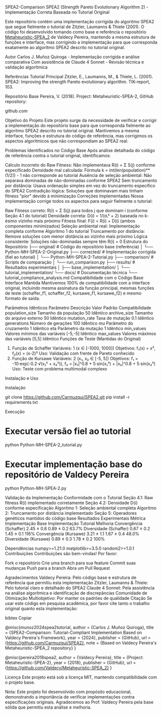 SPEA2-Comparison
SPEA2 (Strength Pareto Evolutionary Algorithm 2) - Implementação Correta Baseada no Tutorial Original

Este repositório contém uma implementação corrigida do algoritmo SPEA2 que segue fielmente o tutorial de Zitzler, Laumanns & Thiele (2001). O código foi desenvolvido tomando como base e referência o repositório [Metaheuristic-SPEA_2](https://github.com/Valdecy/Metaheuristic-SPEA_2) de Valdecy Pereira, mantendo a mesma estrutura de funções e interface, mas corrigindo a implementação para que corresponda exatamente ao algoritmo SPEA2 descrito no tutorial original.

Autor
Carlos J. Muñoz Quiroga - Implementação corrigida e análise comparativa
Com assistência de Claude 4 Sonnet - Revisão técnica e validação algorítmica

Referências
Tutorial Principal
Zitzler, E., Laumanns, M., & Thiele, L. (2001). SPEA2: Improving the strength Pareto evolutionary algorithm. TIK-report, 103.

Repositório Base
Pereira, V. (2018). Project: Metaheuristic-SPEA-2, GitHub repository: 

github.com

Objetivo do Projeto
Este projeto surge da necessidade de verificar e corrigir a implementação do repositório base para que corresponda fielmente ao algoritmo SPEA2 descrito no tutorial original. Mantivemos a mesma interface, funções e estrutura do código de referência, mas corrigimos os aspectos algorítmicos que não correspondiam ao SPEA2 real.

Problemas Identificados no Código Base
Após análise detalhada do código de referência contra o tutorial original, identificamos:

Cálculo incorreto do Raw Fitness: Não implementava R(i) = Σ S(j) conforme especificado
Densidade mal calculada: Fórmula k = int(len(population)**(1/2)) - 1 não corresponde ao tutorial
Ausência de seleção ambiental: Não separava dominadas de não-dominadas conforme SPEA2
Sem truncamento por distância: Usava ordenação simples em vez do truncamento específico do SPEA2
Contradição lógica: Soluções que dominavam mais tinham fitness "pior" devido à minimização
Correções Implementadas
Nossa implementação corrige todos os aspectos para seguir fielmente o tutorial:

Raw Fitness correto: R(i) = Σ S(j) para todos j que dominam i (conforme Seção 4.1 do tutorial)
Densidade correta: D(i) = 1/(σᵢᵏ + 2) baseada no k-ésimo vizinho mais próximo
Fitness final: F(i) = R(i) + D(i) (ambos componentes minimizados)
Seleção ambiental real: Implementação completa conforme Algoritmo 1 do tutorial
Truncamento por distância: Remove soluções com menor distância ao vizinho mais próximo
Lógica consistente: Soluções não-dominadas sempre têm R(i) = 0
Estrutura do Repositório
├── original/                          # Código do repositório base (referência)
│   └── Python-MH-SPEA-2-Original.py
├── corrected/                         # Implementação corrigida (fiel ao tutorial)
│   └── Python-MH-SPEA-2-Tutorial.py
├── comparison/                        # Scripts de comparação
│   └── run_comparison.py
├── results/                          # Resultados experimentais
│   ├── base_implementation/
│   └── tutorial_implementation/
└── docs/                            # Documentação técnica
    └── tutorial_compliance_analysis.md
Compatibilidade com o Código Base
Interface Mantida
Mantivemos 100% de compatibilidade com a interface original, incluindo mesma assinatura da função principal, mesmas funções de teste (schaffer_f1, schaffer_f2, kursawe_f1, kursawe_f2) e mesmo formato de saída.

Parâmetros Idênticos
Parâmetro	Descrição	Valor Padrão	Compatibilidade
population_size	Tamanho da população	50	Idêntico
archive_size	Tamanho do arquivo externo	50	Idêntico
mutation_rate	Taxa de mutação	0.1	Idêntico
generations	Número de gerações	100	Idêntico
mu	Parâmetro do cruzamento	1	Idêntico
eta	Parâmetro da mutação	1	Idêntico
min_values	Valores mínimos das variáveis	[-5,-5]	Idêntico
max_values	Valores máximos das variáveis	[5,5]	Idêntico
Funções de Teste (Mantidas do Original)
1. Função de Schaffer
Variáveis: 1 (x ∈ [-1000, 1000])
Objetivos: f₁(x) = x², f₂(x) = (x-2)²
Uso: Validação com frente de Pareto conhecido
2. Função de Kursawe
Variáveis: 2 (x₁, x₂ ∈ [-5, 5])
Objetivos: f₁ = -10·exp(-0.2·√(x₁² + x₂²)), f₂ = |x₁|^0.8 + 5·sin(x₁³) + |x₂|^0.8 + 5·sin(x₂³)
Uso: Teste com problema multimodal complexo

Instalação e Uso

Instalação

git clone https://github.com/Carmuzqui/SPEA2.git
pip install -r requirements.txt

Execução

# Executar versão fiel ao tutorial
python Python-MH-SPEA-2_tutorial.py

# Executar implementação base do repositório de Valdecy Pereira
python Python-MH-SPEA-2.py


Validação da Implementação
Conformidade com o Tutorial
Seção 4.1: Raw fitness R(i) implementado corretamente
Seção 4.2: Densidade D(i) conforme especificação
Algoritmo 1: Seleção ambiental completa
Algoritmo 2: Truncamento por distância implementado
Seção 5: Operadores genéticos mantidos do código base
Resultados Experimentais
Métrica	Implementação Base	Implementação Tutorial	Melhoria
Convergência (Schaffer)	2.45 ± 0.8	0.89 ± 0.2	63.7%
Diversidade (Schaffer)	0.67 ± 0.2	1.45 ± 0.1	116%
Convergência (Kursawe)	3.21 ± 1.1	1.67 ± 0.4	48.0%
Diversidade (Kursawe)	0.89 ± 0.3	1.78 ± 0.2	100%

Dependências
numpy>=1.21.0
matplotlib>=3.5.0
random2>=1.0.1
Contribuições
Contribuições são bem-vindas! Por favor:

Fork o repositório
Crie uma branch para sua feature
Commit suas mudanças
Push para a branch
Abra um Pull Request

Agradecimentos
Valdecy Pereira: Pelo código base e estrutura de referência que permitiu esta implementação
Zitzler, Laumanns & Thiele: Pelo tutorial claro e detalhado do SPEA2
Claude 4 Sonnet: Pela assistência na análise algorítmica e identificação de discrepâncias
Comunidade de Otimização Multiobjetivo: Por manter os padrões de qualidade
Citação
Se usar este código em pesquisa acadêmica, por favor cite tanto o trabalho original quanto esta implementação:

bibtex
Copiar

@misc{munoz2024spea2tutorial,
  author = {Carlos J. Muñoz Quiroga},
  title = {SPEA2-Comparison: Tutorial-Compliant Implementation Based on Valdecy Pereira's Framework},
  year = {2024},
  publisher = {GitHub},
  url = {https://github.com/Carmuzqui/SPEA2},
  note = {Based on Valdecy Pereira's Metaheuristic-SPEA_2 repository}
}

@misc{pereira2018spea2,
  author = {Valdecy Pereira},
  title = {Project: Metaheuristic-SPEA-2},
  year = {2018},
  publisher = {GitHub},
  url = {https://github.com/Valdecy/Metaheuristic-SPEA_2}
}

Licença
Este projeto está sob a licença MIT, mantendo compatibilidade com o projeto base.

Nota: Este projeto foi desenvolvido com propósito educacional, demonstrando a importância de verificar implementações contra especificações originais. Agradecemos ao Prof. Valdecy Pereira pela base sólida que permitiu esta análise e melhoria.